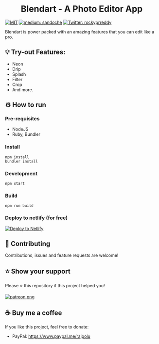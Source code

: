 
<h1 align="center">Blendart - A Photo Editor App</h1>
<p>
  <a href="/LICENSE"><img src="https://img.shields.io/github/license/mashape/apistatus.svg" alt="MIT"></a>
  <a href="https://medium.com/@unilogicpro" target="_blank"><img src="https://badgen.net/badge/icon/medium?icon=medium&label" alt="medium: sandoche"></a>
  <a href="https://twitter.com/rockyprreddy">
    <img alt="Twitter: rockyprreddy" src="https://img.shields.io/twitter/follow/rockyprreddy.svg?style=social" target="_blank" />
  </a>
</p>

 Blendart is power packed with an amazing features that you can edit like a pro.

## 💡 Try-out Features:
- Neon
- Drip
- Splash
- Filter
- Crop
- And more.

## ⚙️ How to run

### Pre-requisites
- NodeJS
- Ruby, Bundler

### Install
```
npm install
bundler install
```

### Development
```
npm start
```

### Build
```
npm run build
```

### Deploy to netlify (for free)
[![Deploy to Netlify](https://www.netlify.com/img/deploy/button.svg)](https://app.netlify.com/start/deploy?repository=https://github.com/Rajpolu/Blendart-A-Photo-Editor-App)

## 🤝 Contributing
Contributions, issues and feature requests are welcome!

## ⭐️ Show your support
Please ⭐️ this repository if this project helped you!

<a href="https://www.patreon.com/rockyprreddy">[![patreon.png](https://c5.patreon.com/external/logo/become_a_patron_button.png)](https://www.patreon.com/rockyprreddy)</a>

## ☕️ Buy me a coffee
If you like this project, feel free to donate:
* PayPal: https://www.paypal.me/rajpolu
